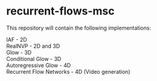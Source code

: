 # recurrent-flows-msc

This repository will contain the following implementations:

IAF - 2D <br>
RealNVP - 2D and 3D <br>
Glow - 3D <br>
Conditional Glow - 3D <br>
Autoregressive Glow - 4D <br>
Recurrent Flow Networks - 4D (Video generation) <br>

